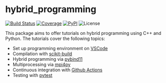 # hybrid_programming

[![Build Status](https://github.com/YaozhenghangMa/hybrid_programming/actions/workflows/CI.yml/badge.svg?branch=)](https://github.com/YaozhenghangMa/hybrid_programming/actions/workflows/CI.yml?query=branch%3A)
[![Coverage](https://codecov.io/gh/YaozhenghangMa/hybrid_programming/branch/main/graph/badge.svg)](https://codecov.io/gh/YaozhenghangMa/hybrid_programming)
[![PyPI](https://img.shields.io/pypi/v/hybrid_programming)](https://pypi.org/project/hybrid_programming/)
![License](https://img.shields.io/github/license/yaozhenghangma/hybrid_programming)

This package aims to offer tutorials on hybrid programming using C++ and Python. The tutorials cover the following topics:

* Set up programming environment on [VSCode](https://code.visualstudio.com)
* Compilation with [scikit-build](https://github.com/scikit-build/scikit-build)
* Hybrid programming via [pybind11](https://github.com/pybind/pybind11)
* Multiprocessing via [mpi4py](https://github.com/mpi4py/mpi4py)
* Continuous integration with [Github Actions](https://github.com/features/actions)
* Testing with [pytest](https://docs.pytest.org/en/7.3.x/)